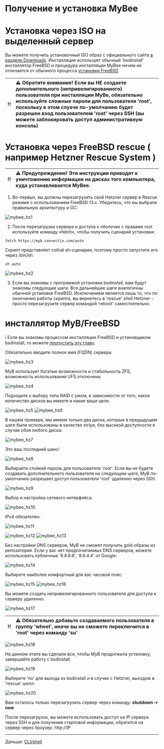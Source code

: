 # Получение и установка MyBee

# Установка через ISO на выделенный сервер

Вы можете получить установочный ISO образ с официального сайта [в разделе Downloads](https://myb.convectix.com/download/).
Инсталляция использует обычный 'bsdinstall' инсталлятор FreeBSD и процедура инсталляции MyBee ничем не отличается от 
обычного процесса [установки FreeBSD](https://docs.freebsd.org/en/books/handbook/bsdinstall/#bsdinstall-start)

:bangbang: | :warning: Обратите внимание! Если вы НЕ создаете дополнительного (непривелигированного) пользователя при инсталляции MyBe, обязательно используйте сложные пароли для пользователя 'root', поскольку в этом слуаче по-умолчанию будет разрешен вход пользователем 'root' через SSH (вы можете заблокировать доступ административную консоль)
:---: | :---


# Установка через FreeBSD rescue ( например Hetzner Rescue System )

:bangbang: | :warning: Предупреждение! Эти инструкции приводят к уничтожению информации на дисках того компьютера, куда устанавливается MyBee.
:---: | :---

1) Во-первых, вы должны перезагрузить свой Hetzner сервер в Rescue режиме с использованием FreeBSD 13.x. Убедитесь, что вы выбрали правильную архитектуру и ОС:

![mybee_hz1](https://user-images.githubusercontent.com/926409/163261607-a1d909fc-d909-4eaa-9273-83c70d9f3409.png)


2) После перезагрузки сервера и доступа к оболочке с правами root используйте команду «fetch», чтобы получить сценарий установки:

```
fetch https://myb.convectix.com/auto
```

Скрипт представляет собой sh-сценарии, поэтому просто запустите его через /bin/sh:

```
sh auto
```

![mybee_hz2](https://user-images.githubusercontent.com/926409/163675520-f2784da1-e62c-42ba-91ac-927a0e6ef012.png)


3) Если вы знакомы с программой установки bsdinstall, вам будут знакомы следующие шаги.  Все дальнейшие шаги аналогичны обычной установке FreeBSD. Исключением является лишь то, что по окончанию работы скрипта, вы вернетесь в 'rescue' shell Hetzner - просто перезагрузите сервер командой 'reboot' самостоятельно.

# инсталлятор MyB/FreeBSD

:information_source: Если вы знакомы процессом инсталляции FreeBSD и установщиком bsdinstall,  то можете [пропустить эту  главу](shell.md).

Обязательно вводите полное имя (FQDN) сервера:

![mybee_hz3](https://user-images.githubusercontent.com/926409/163675559-4ceb5b37-b5cf-4421-9632-aee829c4a855.png)

MyB использует богатые возможности и стабильность ZFS, возможность использования UFS отключена:

![mybee_hz4](https://user-images.githubusercontent.com/926409/163675561-135cc875-142e-4610-9c22-6506bb8325d9.png)

Подходите к выбору типа RAID с умом, в зависимости от того, какое количество дисков вы имеете и какие ваши цели.

![mybee_hz5](https://user-images.githubusercontent.com/926409/163675562-29b2cffc-d658-4db5-8ccb-3599dd4980e8.png)
![mybee_hz6](https://user-images.githubusercontent.com/926409/163675563-eb5b3bb4-0dde-403f-a97a-9efbe30504ac.png)

В нашем примере, мы имеем только два диска, которые в предыдущем шаге были использованы в качестве stripe, без высокой доступности в случае сбоя любого диска:

![mybee_hz7](https://user-images.githubusercontent.com/926409/163675564-2ebfd4d9-337a-4f54-8d6b-6fb1124e1890.png)

Это ваш последний шанс!

![mybee_hz8](https://user-images.githubusercontent.com/926409/163675565-afd6a60c-9af2-43b2-8ebd-603f4a979975.png)

Выбирайте стойкий пароль для пользователя 'root'. Если вы не будете создавать дополнительного пользователя на следующем шаге, MyB по-умолчанию разрешает доступ пользователя 'root' удаленно через SSH.

![mybee_hz9](https://user-images.githubusercontent.com/926409/163675566-fc65fee4-782c-46a4-a097-8ee1e0d5e18a.png)

Выбор и настройка сетевого интерфейса.

![mybee_hz10](https://user-images.githubusercontent.com/926409/163675543-1ea23001-9a67-4fbc-a329-c48d13f5fead.png)

IPv4 обязателен:

![mybee_hz11](https://user-images.githubusercontent.com/926409/163675545-5ad1f06e-c2c2-43d7-ab18-2b8ecc072981.png)



![mybee_hz12](https://user-images.githubusercontent.com/926409/163675546-fd344806-6ddf-437e-9e9f-300994c6754f.png)
![mybee_hz13](https://user-images.githubusercontent.com/926409/163675547-8b6256b3-2e15-4a4e-9036-6aae1ed9253e.png)

Без настройки DNS серверов, MyB не сможет получить gold образы из репозитория. Если у вас нет предпочитаемых DNS серверов, можете использовать публичные '8.8.8.8', '8.8.4.4' от Google:

![mybee_hz14](https://user-images.githubusercontent.com/926409/163675549-1417a25c-fff1-4189-b94c-743b97bc98fd.png)

Выбирете наиболее комфортный для вас часовой пояс:

![mybee_hz15](https://user-images.githubusercontent.com/926409/163675550-22527c00-ded5-4d9f-af68-816197602e0e.png)
![mybee_hz16](https://user-images.githubusercontent.com/926409/163675551-b7446919-20d7-4c96-86a1-b332d8b81ef8.png)

Вы можете создать непривелигированного пользователя для доступа к серверу удаленно.

![mybee_hz17](https://user-images.githubusercontent.com/926409/163675552-0bb4dd4d-6104-45f5-be4d-4ecaff00c41b.png)

:bangbang: | :warning: Обязательно добавьте создаваемого пользователя в группу 'wheel', иначе вы не сможете переключится в 'root' через команду 'su'
:---: | :---

![mybee_hz18](https://user-images.githubusercontent.com/926409/163675553-98c8eee6-c966-489c-a9a3-5c30d4561478.png)

На данном этапе вы сделали все, чтобы MyB продолжила установку, завершайте работу с bsdinstall.

![mybee_hz19](https://user-images.githubusercontent.com/926409/163675554-10af0f73-d95e-49d2-b041-0c61ef16c334.png)

Выберете 'no' для выхода из bsdinstall и в случае с Hetzner, выходом в 'rescue' шелл:

![mybee_hz20](https://user-images.githubusercontent.com/926409/163675558-72a96aca-b7cf-4c0a-97c7-23e719e09abd.png)

Вам осталось только перезагрузить сервер через команду: **shutdown -r now**

После перезагрузок, вы можете использовать доступ на IP сервера через SSH и для получения стартовой информации, обратится на сервер через броузер: http://IP 


---

Дальше: [CLI/shell](shell.md)
